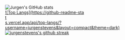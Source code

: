 ![Jurgen's GitHub stats](https://github-readme-stats.vercel.app/api?username=jurgenstevens&show_icons=true&theme=dark)<br clear="left"/>
[![Top Langs](https://github-readme-sta<br clear="left"/>t<br clear="left"/>s.vercel.app/api/top-langs/?username=jurgenstevens&layout=compact&theme=dark)](https://github.com/anuraghazra/github-readme-stats)<br clear="left"/>
[![jurgenstevens's github streak](https://github-readme-streak-stats.herokuapp.com/?user=jurgenstevens&theme=blue-green)](https://github.com/jurgenstevens/github-readme-streak-stats)<br clear="left"/>
